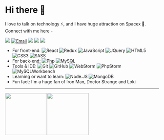 # Hi there 👋

I love to talk on technology ⚡, and I have huge attraction on Spacex 🔭. Connect with me here -
<p id="socialIcons">
    <a href="https://emirhakan.com" alt="website">
        <img src="https://img.shields.io/badge/-emirhakan.com-242424?style=flat-square&logo=circle&logoColor=white" /></a>
    <a href="mailto:me@emirhakan.com" alt="email">
        <img alt="Email" src="https://img.shields.io/badge/-me@emirhakan.com-blue?style=flat-square&logo=gmail&logoColor=blue&labelColor=white" /></a>
    <a href="https://dev.to/emirhakantanhan" alt="Devto">
        <img src="https://img.shields.io/badge/-emirhakantanhan-f5f5f5?style=flat-square&logo=dev.to&labelColor=000000" /></a>
    <a href="https://www.linkedin.com/in/emirtanhan-/" alt="LinkedIn">
        <img src="https://img.shields.io/badge/-emirtanhan-blue?style=flat-square&logo=linkedin&logoColor=blue&labelColor=white" /></a>
    <a href="https://www.instagram.com/emirhakn/?hl=tr" alt="Instagram">
        <img src="https://img.shields.io/badge/-emirhakn-E4405F?style=flat-square&logo=instagram&logoColor=E4405F&labelColor=white" /></a>
</p>

- For front-end:
  ![React](https://img.shields.io/badge/-React-black?style=flat-square&logo=react)
  ![Redux](https://img.shields.io/badge/-ReduxToolkit-black?style=flat-square&logo=redux&logoColor=purple)
  ![JavaScript](https://img.shields.io/badge/-JavaScript-black?style=flat-square&logo=javascript)
  ![JQuery](https://img.shields.io/badge/-JQuery-black?style=flat-square&logo=jquery&logoColor=blue)
  ![HTML5](https://img.shields.io/badge/-HTML5-black?style=flat-square&logo=html5)
  ![CSS3](https://img.shields.io/badge/-CSS3-black?style=flat-square&logo=css3&logoColor=blue)
  ![SASS](https://img.shields.io/badge/-SASS-black?style=flat-square&logo=sass)
- For back-end:
  ![Php](https://img.shields.io/badge/-PHP-black?style=flat-square&logo=php)
  ![MySQL](https://img.shields.io/badge/-MySQL-black?style=flat-square&logo=mysql)
- Tools & IDE: 
 ![Git](https://img.shields.io/badge/-Git-black?style=flat-square&logo=git)
 ![GitHub](https://img.shields.io/badge/-GitHub-black?style=flat-square&logo=github)
 ![WebStorm](https://img.shields.io/badge/-WebStorm-black?style=flat-square&logo=WebStorm)
 ![PhpStorm](https://img.shields.io/badge/-PhpStorm-black?style=flat-square&logo=PhpStorm)
 ![MySQLWorkbench](https://img.shields.io/badge/-MySQLWorkbench-black?style=flat-square&logo=MySQL)
- Learning or want to learn:
  ![Node.JS](https://img.shields.io/badge/-Node.JS-black?style=flat-square&logo=Node.js)
  ![MongoDB](https://img.shields.io/badge/-MongoDB-black?style=flat-square&logo=mongodb)
- Fun fact: I'm a huge fan of Iron Man, Doctor Strange and Loki
---

<img height="137px" src="https://github-readme-stats.vercel.app/api?username=EmirhakanTanhan&hide_title=true&hide_border=flase&show_icons=true&include_all_commits=true&count_private=true&line_height=21&&theme=tokyonight" /><img height="137px" src="https://github-readme-stats.vercel.app/api/top-langs/?username=EmirhakanTanhan&hide_title=true&hide_border=true&layout=compact&langs_count=7&theme=tokyonight" />

